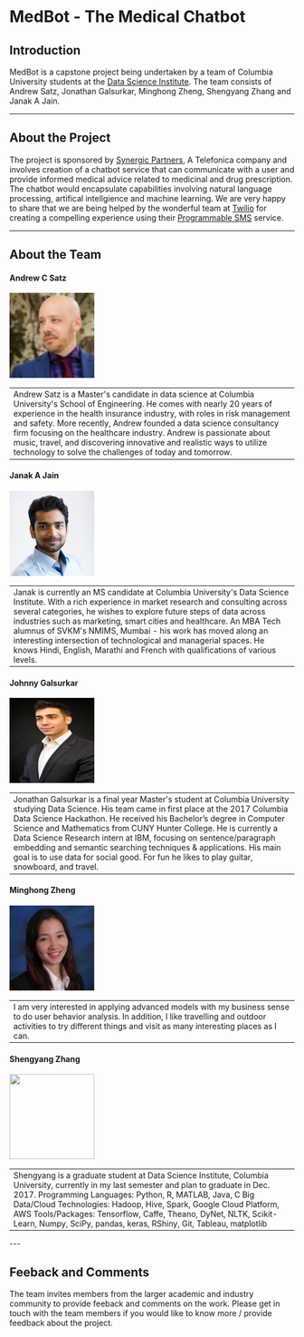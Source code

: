 # MedBot - The Medical Chatbot  
  
## Introduction  
  
MedBot is a capstone project being undertaken by a team of Columbia University students at the [Data Science Institute](https://datascience.columbia.edu). The team consists of Andrew Satz, Jonathan Galsurkar, Minghong Zheng, Shengyang Zhang and Janak A Jain.  
  
---  

## About the Project  
  
The project is sponsored by [Synergic Partners](http://www.synergicpartners.com/en/), A Telefonica company and involves creation of a chatbot service that can communicate with a user and provide informed medical advice related to medicinal and drug prescription. The chatbot would encapsulate capabilities involving natural language processing, artifical intellgience and machine learning. We are very happy to share that we are being helped by the wonderful team at [Twilio](https://www.twilio.com/) for creating a compelling experience using their [Programmable SMS](https://www.twilio.com/sms) service.  

---  
  
## About the Team  
  
#### Andrew C Satz  
<img src="team-details/team-pics/andrew-satz.jpeg" height="150" width="150"></img>

<table>
  <tr>
    <td>Andrew Satz is a Master's candidate in data science at Columbia University's School of Engineering. He comes with nearly 20 years of experience in the health insurance industry, with roles in risk management and safety. More recently, Andrew founded a data science consultancy firm focusing on the healthcare industry. Andrew is passionate about music, travel, and discovering innovative and realistic ways to utilize technology to solve the challenges of today and tomorrow.
    </td>
  </tr>
</table>  

#### Janak A Jain  
<img src="team-details/team-pics/janak-a-jain.jpg" height="150" width="150"></img>

<table>
  <tr>
    <td>Janak is currently an MS candidate at Columbia University's Data Science Institute. With a rich experience in market research and consulting across several categories, he wishes to explore future steps of data across industries such as marketing, smart cities and healthcare. An MBA Tech alumnus of SVKM's NMIMS, Mumbai - his work has moved along an interesting intersection of technological and managerial spaces. He knows Hindi, English, Marathi and French with qualifications of various levels.
    </td>
  </tr>
</table>  

#### Johnny Galsurkar  
<img src="team-details/team-pics/jonathan-galsurkar.jpeg" height="150" width="150"></img>

<table>
  <tr>
    <td>Jonathan Galsurkar is a final year Master's student at Columbia University studying Data Science. His team came in first place at the 2017 Columbia Data Science Hackathon. He received his Bachelor’s degree in Computer Science and Mathematics from CUNY Hunter College. He is currently a Data Science Research intern at IBM, focusing on sentence/paragraph embedding and semantic searching techniques & applications. His main goal is to use data for social good. For fun he likes to play guitar, snowboard, and travel.
    </td>
  </tr>
</table>  

#### Minghong Zheng  
<img src="team-details/team-pics/minghong-zheng.png" height="150" width="150"></img>
<table>
  <tr>
    <td>I am very interested in applying advanced models with my business sense to do user behavior analysis. In addition, I like travelling and outdoor activities to try different things and visit as many interesting places as I can.
    </td>
  </tr>
</table>  

#### Shengyang Zhang
<img src="team-details/team-pics/shenyang-zhang.jpg" height="150" width="150"></img>

<table>
  <tr>
    <td>Shengyang is a graduate student at Data Science Institute, Columbia University, currently in my last semester and plan to graduate in Dec. 2017.  
Programming Languages: Python, R, MATLAB, Java, C  
Big Data/Cloud Technologies: Hadoop, Hive, Spark, Google Cloud Platform, AWS  
Tools/Packages: Tensorflow, Caffe, Theano, DyNet, NLTK, Scikit-Learn, Numpy, SciPy, pandas, keras, RShiny, Git, Tableau, matplotlib  
    </td>
  </tr>
</table>  
---  
  
## Feeback and Comments  
  
The team invites members from the larger academic and industry community to provide feeback and comments on the work. Please get in touch with the team members if you would like to know more / provide feedback about the project.  
  
